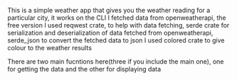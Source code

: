 This is a simple weather app that gives you the weather reading for a particular city, it works on the CLI
I fetched data from openweatherapi, the free version
I used reqwest crate, to help with data fetching, serde crate for serialization and deserialization of data fetched from openweatherapi,
serde_json to convert the fetched data to json
I used colored crate to give colour to the weather results

There are two main fucntions here(three if you include the main one), one for getting the data and the other for displaying data
